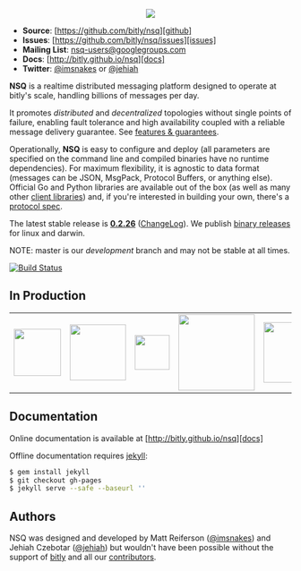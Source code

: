 <p align="center"><img src="http://bitly.github.io/nsq/static/img/nsq.png"/></p>

 * **Source**: [https://github.com/bitly/nsq][github]
 * **Issues**: [https://github.com/bitly/nsq/issues][issues]
 * **Mailing List**: [nsq-users@googlegroups.com](https://groups.google.com/d/forum/nsq-users)
 * **Docs**: [http://bitly.github.io/nsq][docs]
 * **Twitter**: [@imsnakes][snakes_twitter] or [@jehiah][jehiah_twitter]

**NSQ** is a realtime distributed messaging platform designed to operate at bitly's scale, handling
billions of messages per day.

It promotes *distributed* and *decentralized* topologies without single points of failure,
enabling fault tolerance and high availability coupled with a reliable message delivery
guarantee.  See [features & guarantees][features_guarantees].

Operationally, **NSQ** is easy to configure and deploy (all parameters are specified on the command
line and compiled binaries have no runtime dependencies). For maximum flexibility, it is agnostic to
data format (messages can be JSON, MsgPack, Protocol Buffers, or anything else). Official Go and
Python libraries are available out of the box (as well as many other [client
libraries][client_libraries]) and, if you're interested in building your own, there's a [protocol
spec][protocol].

The latest stable release is **[0.2.26][latest_tag]** ([ChangeLog][changelog]). We publish [binary
releases][installing] for linux and darwin.

NOTE: master is our *development* branch and may not be stable at all times.

[![Build Status](https://secure.travis-ci.org/bitly/nsq.png?branch=master)](http://travis-ci.org/bitly/nsq)

## In Production

<center><table><tr>
<td><a href="http://bitly.com"><img src="http://bitly.github.io/nsq/static/img/bitly_logo.png" width="84"/></a></td>
<td><a href="http://life360.com"><img src="http://bitly.github.io/nsq/static/img/life360_logo.png" width="100"/></a></td>
<td><a href="http://hailocab.com"><img src="http://bitly.github.io/nsq/static/img/hailo_logo.png" width="62"/></a></td>
<td><a href="http://simplereach.com"><img src="http://bitly.github.io/nsq/static/img/simplereach_logo.png" width="136"/></a></td>

<td><a href="http://moz.com"><img src="http://bitly.github.io/nsq/static/img/moz_logo.png" width="108"/></a></td>
<td><a href="http://path.com"><img src="http://bitly.github.io/nsq/static/img/path_logo.png" width="84"/></a></td>
<td><a href="http://trendrr.com"><img src="http://bitly.github.io/nsq/static/img/trendrr_logo.png" width="97"/></a></td>
<td><a href="http://energyhub.com"><img src="http://bitly.github.io/nsq/static/img/energyhub_logo.png" width="99"/></a></td>
</tr></table></center>

## Documentation

Online documentation is available at [http://bitly.github.io/nsq][docs]

Offline documentation requires [jekyll][jekyll]:

```bash
$ gem install jekyll
$ git checkout gh-pages
$ jekyll serve --safe --baseurl ''
```

## Authors

NSQ was designed and developed by Matt Reiferson ([@imsnakes][snakes_twitter]) and Jehiah Czebotar
([@jehiah][jehiah_twitter]) but wouldn't have been possible without the support of
[bitly][bitly] and all our [contributors][contributors].

[docs]: http://bitly.github.io/nsq
[github]: https://github.com/bitly/nsq
[issues]: https://github.com/bitly/nsq/issues
[changelog]: ChangeLog.md
[protocol]: http://bitly.github.io/nsq/clients/tcp_protocol_spec.html
[installing]: http://bitly.github.io/nsq/deployment/installing.html
[snakes_twitter]: https://twitter.com/imsnakes
[jehiah_twitter]: https://twitter.com/jehiah
[bitly]: https://bitly.com
[features_guarantees]: http://bitly.github.io/nsq/overview/features_and_guarantees.html
[latest_tag]: https://github.com/bitly/nsq/tree/v0.2.26
[contributors]: https://github.com/bitly/nsq/graphs/contributors
[client_libraries]: http://bitly.github.io/nsq/clients/client_libraries.html
[jekyll]: http://jekyllrb.com/
